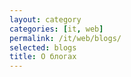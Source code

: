 ```yaml
---
layout: category
categories: [it, web]
permalink: /it/web/blogs/
selected: blogs
title: О блогах
---
```

